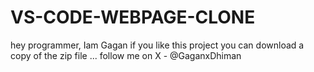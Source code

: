 # VS-CODE-WEBPAGE-CLONE
hey programmer, Iam Gagan if you like this project you can download a copy of the zip file ...
follow me on X - @GaganxDhiman
